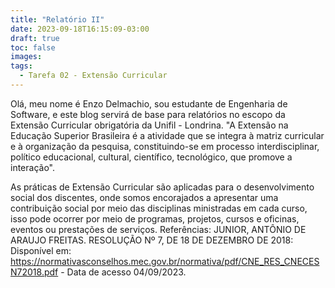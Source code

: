 ```yaml
---
title: "Relatório II"
date: 2023-09-18T16:15:09-03:00
draft: true
toc: false
images:
tags:
  - Tarefa 02 - Extensão Curricular
---
```


Olá, meu nome é Enzo Delmachio, sou estudante de Engenharia de Software, e este blog servirá de base para relatórios no escopo da Extensão Curricular obrigatória da Unifil - Londrina. "A Extensão na Educação Superior Brasileira é a atividade que se integra à matriz curricular e à organização da pesquisa, constituindo-se em processo interdisciplinar, político educacional, cultural, científico, tecnológico, que promove a interação".

As práticas de Extensão Curricular são aplicadas para o desenvolvimento social dos discentes, onde somos encorajados a apresentar uma contribuição social por meio das disciplinas ministradas em cada curso, isso pode ocorrer por meio de programas, projetos, cursos e oficinas, eventos ou prestações de serviços.
Referências: JUNIOR, ANTÔNIO DE ARAUJO FREITAS. RESOLUÇÃO Nº 7, DE 18 DE DEZEMBRO DE 2018: Disponível em: https://normativasconselhos.mec.gov.br/normativa/pdf/CNE_RES_CNECESN72018.pdf - Data de acesso 04/09/2023.